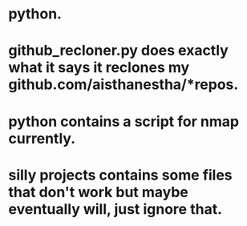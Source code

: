 # python.
# github_recloner.py does exactly what it says it reclones my github.com/aisthanestha/*repos.
# python contains a script for nmap currently.
# silly projects contains some files that don't work but maybe eventually will, just ignore that.
